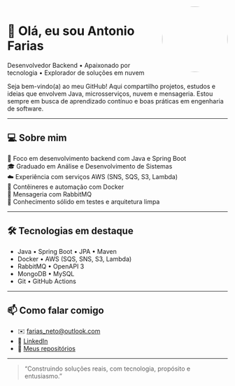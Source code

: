 <img src="https://github.com/FariasPNt/FariasPNt/blob/main/foto-perfil.jpg" width="150" align="right" style="border-radius: 50%" />

# 👋 Olá, eu sou Antonio Farias  
Desenvolvedor Backend • Apaixonado por tecnologia • Explorador de soluções em nuvem  

Seja bem-vindo(a) ao meu GitHub! Aqui compartilho projetos, estudos e ideias que envolvem Java, microsserviços, nuvem e mensageria. Estou sempre em busca de aprendizado contínuo e boas práticas em engenharia de software.

---

## 💻 Sobre mim

🎯 Foco em desenvolvimento backend com Java e Spring Boot  
🎓 Graduado em Análise e Desenvolvimento de Sistemas  
☁️ Experiência com serviços AWS (SNS, SQS, S3, Lambda)  
🐳 Contêineres e automação com Docker  
📡 Mensageria com RabbitMQ  
🧪 Conhecimento sólido em testes e arquitetura limpa

---

## 🛠️ Tecnologias em destaque

- Java • Spring Boot • JPA • Maven  
- Docker • AWS (SQS, SNS, S3, Lambda)  
- RabbitMQ • OpenAPI 3  
- MongoDB • MySQL  
- Git • GitHub Actions  

---

## 📫 Como falar comigo

- ✉️ farias_neto@outlook.com  
- 💼 [LinkedIn](https://www.linkedin.com/in/fariaspnt/)  
- 🧠 [Meus repositórios](https://github.com/FariasPNt)

---
<!--
## 📊 GitHub Stats

![Antonio GitHub Stats](https://github-readme-stats.vercel.app/api?username=FariasPNt&show_icons=true&theme=dracula)  
![Top Linguagens](https://github-readme-stats.vercel.app/api/top-langs/?username=FariasPNt&layout=compact&theme=dracula)

---
-->
> “Construindo soluções reais, com tecnologia, propósito e entusiasmo.”



<!--
**FariasPNt/FariasPNt** is a ✨ _special_ ✨ repository because its `README.md` (this file) appears on your GitHub profile.

Here are some ideas to get you started:

- 🔭 I’m currently working on ...
- 🌱 I’m currently learning ...
- 👯 I’m looking to collaborate on ...
- 🤔 I’m looking for help with ...
- 💬 Ask me about ...
- 📫 How to reach me: ...
- 😄 Pronouns: ...
- ⚡ Fun fact: ...
-->
